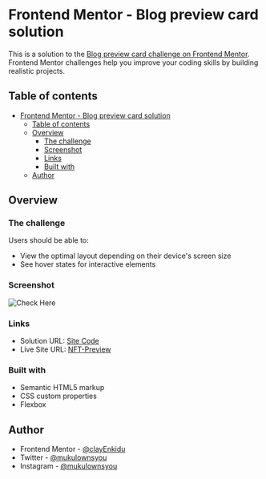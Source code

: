 # Frontend Mentor - Blog preview card solution

This is a solution to the [Blog preview card challenge on Frontend Mentor](https://www.frontendmentor.io/challenges/blog-preview-card-ckPaj01IcS). Frontend Mentor challenges help you improve your coding skills by building realistic projects. 

## Table of contents

- [Frontend Mentor - Blog preview card solution](#frontend-mentor---blog-preview-card-solution)
  - [Table of contents](#table-of-contents)
  - [Overview](#overview)
    - [The challenge](#the-challenge)
    - [Screenshot](#screenshot)
    - [Links](#links)
    - [Built with](#built-with)
  - [Author](#author)


## Overview

### The challenge

Users should be able to:

- View the optimal layout depending on their device's screen size
- See hover states for interactive elements

### Screenshot

![Check Here](screenshot/page-preview.jpeg "Live Preview")


### Links

- Solution URL: [Site Code](https://github.com/mukul1107/blog-card)
- Live Site URL: [NFT-Preview](https://mukul1107.github.io/blog-card/)


### Built with

- Semantic HTML5 markup
- CSS custom properties
- Flexbox

## Author

- Frontend Mentor - [@clayEnkidu](https://www.frontendmentor.io/profile/clayEnkidu)
- Twitter - [@mukulownsyou](https://www.twitter.com/mukulownsyou)
- Instagram - [@mukulownsyou](https://www.instagram.com/mukulownsyou)

